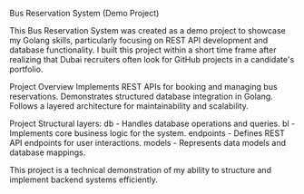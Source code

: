 Bus Reservation System (Demo Project)

  This Bus Reservation System was created as a demo project to showcase my Golang skills, particularly focusing on REST API development and database functionality. I built 
this project within a short time frame after realizing that Dubai recruiters often look for GitHub projects in a candidate's portfolio.

Project Overview
Implements REST APIs for booking and managing bus reservations.
Demonstrates structured database integration in Golang.
Follows a layered architecture for maintainability and scalability.

Project Structural layers:
db - Handles database operations and queries.
bl - Implements core business logic for the system.
endpoints - Defines REST API endpoints for user interactions.
models - Represents data models and database mappings.

This project is a technical demonstration of my ability to structure and implement backend systems efficiently.

